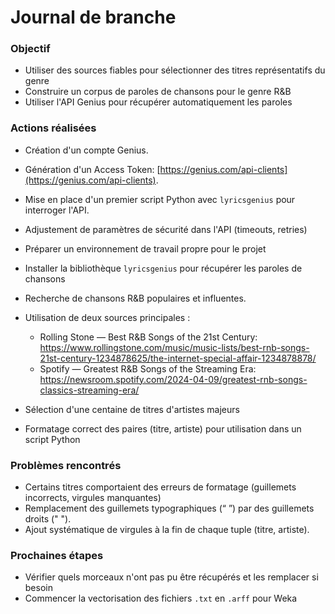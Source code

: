 # Journal de branche

### Objectif 
- Utiliser des sources fiables pour sélectionner des titres représentatifs du genre
- Construire un corpus de paroles de chansons pour le genre R&B
- Utiliser l'API Genius pour récupérer automatiquement les paroles

### Actions réalisées
- Création d'un compte Genius.
- Génération d'un Access Token: [https://genius.com/api-clients](https://genius.com/api-clients).
- Mise en place d'un premier script Python avec `lyricsgenius` pour interroger l'API.
- Adjustement de paramètres de sécurité dans l'API (timeouts, retries)
- Préparer un environnement de travail propre pour le projet
- Installer la bibliothèque `lyricsgenius` pour récupérer les paroles de chansons

- Recherche de chansons R&B populaires et influentes.
- Utilisation de deux sources principales :
  - Rolling Stone — Best R&B Songs of the 21st Century: <br> https://www.rollingstone.com/music/music-lists/best-rnb-songs-21st-century-1234878625/the-internet-special-affair-1234878878/
  - Spotify — Greatest R&B Songs of the Streaming Era: <br> https://newsroom.spotify.com/2024-04-09/greatest-rnb-songs-classics-streaming-era/

- Sélection d'une centaine de titres d'artistes majeurs 
- Formatage correct des paires (titre, artiste) pour utilisation dans un script Python

### Problèmes rencontrés
- Certains titres comportaient des erreurs de formatage (guillemets incorrects, virgules manquantes)
- Remplacement des guillemets typographiques (“ ”) par des guillemets droits (" ").
- Ajout systématique de virgules à la fin de chaque tuple (titre, artiste).

### Prochaines étapes
- Vérifier quels morceaux n'ont pas pu être récupérés et les remplacer si besoin
- Commencer la vectorisation des fichiers `.txt` en `.arff` pour Weka


